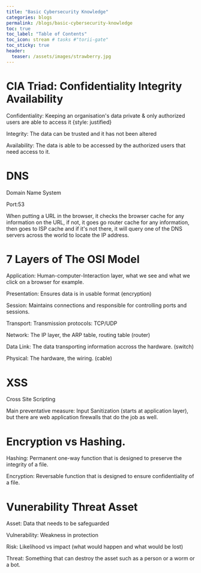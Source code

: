 ```yaml
---
title: "Basic Cybersecurity Knowledge"
categories: blogs
permalink: /blogs/basic-cybersecurity-knowledge
toc: true
toc_label: "Table of Contents"
toc_icon: stream # tasks #"torii-gate"
toc_sticky: true
header:
  teaser: /assets/images/strawberry.jpg
---
```



# CIA Triad: Confidentiality Integrity Availability

Confidentiality: Keeping an organisation's data private & only authorized users are able to access it {style: justified}

Integrity: The data can be trusted and it has not been altered

Availability: The data is able to be accessed by the authorized users that need access to it.

# DNS

Domain Name System

Port:53

When putting a URL in the browser, it checks the browser cache for any information on the URL, if not, it goes go router cache for any information, then goes to ISP cache and if it's not there, it will query one of the DNS servers across the world to locate the IP address.

# 7 Layers of The OSI Model

Application: Human-computer-Interaction layer, what we see and what we click on a browser for example.

Presentation: Ensures data is in usable format (encryption)

Session: Maintains connections and responsible for controlling ports and sessions.

Transport: Transmission protocols: TCP/UDP

Network: The IP layer, the ARP table, routing table (router)

Data Link: The data transporting information accross the hardware. (switch)

Physical: The hardware, the wiring. (cable)

# XSS

Cross Site Scripting

Main preventative measure: Input Sanitization (starts at application layer), but there are web application firewalls that do the job as well.

# Encryption vs Hashing.

Hashing: Permanent one-way function that is designed to preserve the integrity of a file.

Encryption: Reversable function that is designed to ensure confidentiality of a file.

# Vunerability Threat Asset

Asset: Data that needs to be safeguarded

Vulnerability: Weakness in protection

Risk: Likelihood vs impact (what would happen and what would be lost)

Threat: Something that can destroy the asset such as a person or a worm or a bot.

